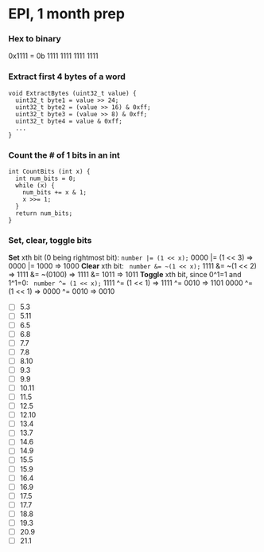 # EPI, 1 month prep

### Hex to binary
0x1111 = 0b 1111 1111 1111 1111

### Extract first 4 bytes of a word
```
void ExtractBytes (uint32_t value) {
  uint32_t byte1 = value >> 24;
  uint32_t byte2 = (value >> 16) & 0xff;
  uint32_t byte3 = (value >> 8) & 0xff;
  uint32_t byte4 = value & 0xff;
  ...
}
```

### Count the # of 1 bits in an int
```
int CountBits (int x) {
  int num_bits = 0;
  while (x) {
    num_bits += x & 1;
    x >>= 1;
  }
  return num_bits;
}
```

### Set, clear, toggle bits
**Set** xth bit (0 being rightmost bit): ```number |= (1 << x);```
0000 |= (1 << 3) => 0000 |= 1000 => 1000
**Clear** xth bit: ``` number &= ~(1 << x);```
1111 &= ~(1 << 2) => 1111 &= ~(0100) => 1111 &= 1011 => 1011
**Toggle** xth bit, since 0^1=1 and 1^1=0: ``` number ^= (1 << x);```
1111 ^= (1 << 1) => 1111 ^= 0010 => 1101
0000 ^= (1 << 1) => 0000 ^= 0010 => 0010

- [ ] 5.3
- [ ] 5.11
- [ ] 6.5
- [ ] 6.8
- [ ] 7.7
- [ ] 7.8
- [ ] 8.10
- [ ] 9.3
- [ ] 9.9
- [ ] 10.11
- [ ] 11.5
- [ ] 12.5
- [ ] 12.10
- [ ] 13.4
- [ ] 13.7
- [ ] 14.6
- [ ] 14.9
- [ ] 15.5
- [ ] 15.9
- [ ] 16.4
- [ ] 16.9
- [ ] 17.5
- [ ] 17.7
- [ ] 18.8
- [ ] 19.3
- [ ] 20.9
- [ ] 21.1

